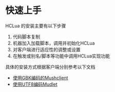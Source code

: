 # 快速上手
HCLua 的安装主要有以下步骤

1. 代码脚本复制
2. 机器加入加载脚本，调用并初始化HCLua
3. 对客户端进行适应性的调整或设置
4. 在触发或别名/脚本等功能中调用HCLua实现功能

具体的安装方式根据客户端分别参考以下文档
* [使用GBK编码的Mushclient](mush.md)
* [使用UTF8编码Mudlet](mudlet.md)